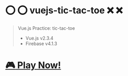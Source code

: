 # :o: :o: vuejs-tic-tac-toe :x: :x:
> Vue.js Practice: tic-tac-toe <br>
> * Vue.js v2.3.4 <br>
> * Firebase v4.1.3

# [:video_game: Play Now!](https://tony40508.github.io/vuejs-tic-tac-toe/)

